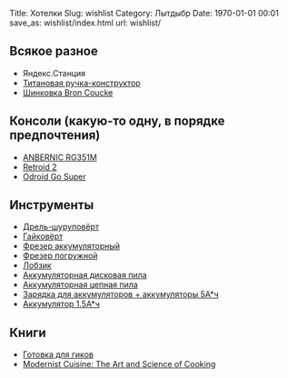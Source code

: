 Title: Хотелки
Slug: wishlist
Category: Лытдыбр
Date: 1970-01-01 00:01
save_as: wishlist/index.html
url: wishlist/

## Всякое разное

* Яндекс.Станция
* [Титановая ручка-конструктор](https://bigidesign.com/collections/pens/products/ti-ultra-pen)
* [Шинковка Bron Coucke](https://www.amazon.co.uk/dp/B0001BMZ38)

## Консоли (какую-то одну, в порядке предпочтения)

* [ANBERNIC RG351M](https://aliexpress.ru/item/4000958728253.html?spm=a2g0o.store_home.0.0.7e9540e741tE1R&sku_id=12000018319554913)
* [Retroid 2](https://www.goretroid.com/collections/retro-game-system/products/retroid-pocket-2-handheld-retro-gaming-system?variant=36670989893792)
* [Odroid Go Super](https://www.hardkernel.com/shop/odroid-go-super-dim-gray/)

## Инструменты
* [Дрель-шуруповёрт](https://spb.vseinstrumenti.ru/instrument/shurupoverty/akkumulyatornye_dreli-shurupoverty/udarnye/makita/akkumulyatornaya_udarnaya_drel_makita_dhp481rte/)
* [Гайковёрт](https://spb.vseinstrumenti.ru/instrument/gajkoverty/akkumulyatornye/makita/dtw285rfjx/)
* [Фрезер аккумуляторный](https://spb.vseinstrumenti.ru/instrument/akkumulyatornyj/frezery/makita/drt50zjx2/)
* [Фрезер погружной](https://makita.vseinstrumenti.ru/instrument/frezery/universalnye/rp_1110_c/otzyvy/)
* [Лобзик](https://spb.vseinstrumenti.ru/instrument/akkumulyatornyj/lobziki/makita/akkumulyatornyj_lobzik_makita_djv180z/)
* [Аккумуляторная дисковая пила](https://spb.vseinstrumenti.ru/instrument/akkumulyatornyj/pily/diskovye/makita/akkumulyatornaya-diskovaya-pila-makita-dhs680z/)
* [Аккумуляторная цепная пила](https://spb.vseinstrumenti.ru/sadovaya-tehnika/elektropily-tsepnye/akkumulyatornye/makita/tsepnaya-duc303z/)
* [Зарядка для аккумуляторов + аккумуляторы 5А*ч](https://spb.vseinstrumenti.ru/instrument/akkumulyatornyj/akkumulyatory/makita/199591-7-195473/)
* [Аккумулятор 1.5А*ч](https://spb.vseinstrumenti.ru/instrument/akkumulyatornyj/akkumulyatory/makita/tip-bl1815n18v-196235-0/)

## Книги

* [Готовка для гиков](http://www.amazon.com/Cooking-Geeks-Science-Great-Hacks/dp/0596805888/)
* [Modernist Cuisine: The Art and Science of Cooking](http://www.amazon.com/Modernist-Cuisine-The-Science-Cooking/dp/0982761007)
